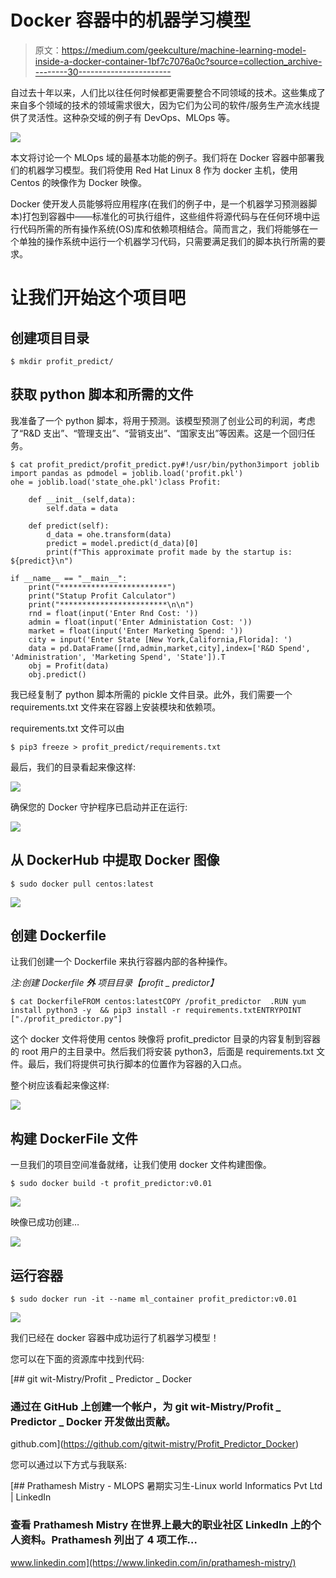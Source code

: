 # Docker 容器中的机器学习模型

> 原文：<https://medium.com/geekculture/machine-learning-model-inside-a-docker-container-1bf7c7076a0c?source=collection_archive---------30----------------------->

自过去十年以来，人们比以往任何时候都更需要整合不同领域的技术。这些集成了来自多个领域的技术的领域需求很大，因为它们为公司的软件/服务生产流水线提供了灵活性。这种杂交域的例子有 DevOps、MLOps 等。

![](img/f211b28f6569de1a53bab01213a66201.png)

本文将讨论一个 MLOps 域的最基本功能的例子。我们将在 Docker 容器中部署我们的机器学习模型。我们将使用 Red Hat Linux 8 作为 docker 主机，使用 Centos 的映像作为 Docker 映像。

Docker 使开发人员能够将应用程序(在我们的例子中，是一个机器学习预测器脚本)打包到容器中——标准化的可执行组件，这些组件将源代码与在任何环境中运行代码所需的所有操作系统(OS)库和依赖项相结合。简而言之，我们将能够在一个单独的操作系统中运行一个机器学习代码，只需要满足我们的脚本执行所需的要求。

# 让我们开始这个项目吧

## 创建项目目录

```
$ mkdir profit_predict/
```

## 获取 python 脚本和所需的文件

我准备了一个 python 脚本，将用于预测。该模型预测了创业公司的利润，考虑了“R&D 支出”、“管理支出”、“营销支出”、“国家支出”等因素。这是一个回归任务。

```
$ cat profit_predict/profit_predict.py#!/usr/bin/python3import joblib
import pandas as pdmodel = joblib.load('profit.pkl')
ohe = joblib.load('state_ohe.pkl')class Profit:

    def __init__(self,data):
        self.data = data

    def predict(self):
        d_data = ohe.transform(data)
        predict = model.predict(d_data)[0]
        print(f"This approximate profit made by the startup is: ${predict}\n")

if __name__ == "__main__":
    print("************************")
    print("Statup Profit Calculator")
    print("************************\n\n")
    rnd = float(input('Enter Rnd Cost: '))
    admin = float(input('Enter Administation Cost: '))
    market = float(input('Enter Marketing Spend: '))
    city = input('Enter State [New York,California,Florida]: ')
    data = pd.DataFrame([rnd,admin,market,city],index=['R&D Spend', 'Administration', 'Marketing Spend', 'State']).T
    obj = Profit(data)
    obj.predict()
```

我已经复制了 python 脚本所需的 pickle 文件目录。此外，我们需要一个 requirements.txt 文件来在容器上安装模块和依赖项。

requirements.txt 文件可以由

```
$ pip3 freeze > profit_predict/requirements.txt
```

最后，我们的目录看起来像这样:

![](img/6cfa555309ed56a47164af49fc218085.png)

确保您的 Docker 守护程序已启动并正在运行:

![](img/df5a2e9a5ff175c08afe0b66a572bd21.png)

## 从 DockerHub 中提取 Docker 图像

```
$ sudo docker pull centos:latest
```

![](img/374525fafe4202a1dcdcc72d09b7a42e.png)

## **创建 Dockerfile**

让我们创建一个 Dockerfile 来执行容器内部的各种操作。

*注:创建 Dockerfile* ***外*** *项目目录【profit _ predictor】*

```
$ cat DockerfileFROM centos:latestCOPY /profit_predictor  .RUN yum install python3 -y  && pip3 install -r requirements.txtENTRYPOINT ["./profit_predictor.py"]
```

这个 docker 文件将使用 centos 映像将 profit_predictor 目录的内容复制到容器的 root 用户的主目录中。然后我们将安装 python3，后面是 requirements.txt 文件。最后，我们将提供可执行脚本的位置作为容器的入口点。

整个树应该看起来像这样:

![](img/9af9dfab03e9bd2700fc9d1bf8a13c5a.png)

## 构建 DockerFile 文件

一旦我们的项目空间准备就绪，让我们使用 docker 文件构建图像。

```
$ sudo docker build -t profit_predictor:v0.01
```

![](img/55f16461afe9cab404b97459f4a30f34.png)

映像已成功创建…

![](img/af4fca1b8d3983985dc61a94806aed6d.png)

## 运行容器

```
$ sudo docker run -it --name ml_container profit_predictor:v0.01
```

![](img/413b6863ab9a1290c0f0444d70dcd725.png)

我们已经在 docker 容器中成功运行了机器学习模型！

您可以在下面的资源库中找到代码:

[](https://github.com/gitwit-mistry/Profit_Predictor_Docker) [## git wit-Mistry/Profit _ Predictor _ Docker

### 通过在 GitHub 上创建一个帐户，为 git wit-Mistry/Profit _ Predictor _ Docker 开发做出贡献。

github.com](https://github.com/gitwit-mistry/Profit_Predictor_Docker) 

您可以通过以下方式与我联系:

 [## Prathamesh Mistry - MLOPS 暑期实习生-Linux world Informatics Pvt Ltd | LinkedIn

### 查看 Prathamesh Mistry 在世界上最大的职业社区 LinkedIn 上的个人资料。Prathamesh 列出了 4 项工作…

www.linkedin.com](https://www.linkedin.com/in/prathamesh-mistry/)